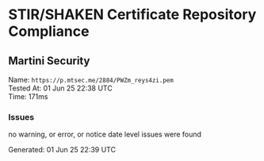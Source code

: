 # STIR/SHAKEN Certificate Repository Compliance

## Martini Security

Name: `https://p.mtsec.me/2884/PWZm_reys4zi.pem`\
Tested At: 01 Jun 25 22:38 UTC\
Time: 171ms

### Issues

no warning, or error, or notice date level issues were found

Generated: 01 Jun 25 22:39 UTC